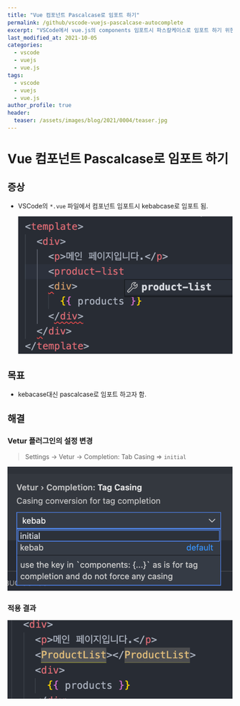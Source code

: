 ```yaml
---
title: "Vue 컴포넌트 Pascalcase로 임포트 하기"
permalink: /github/vscode-vuejs-pascalcase-autocomplete
excerpt: "VSCode에서 vue.js의 components 임포트시 파스칼케이스로 임포트 하기 위한 설정."
last_modified_at: 2021-10-05
categories:
  - vscode
  - vuejs
  - vue.js
tags:
  - vscode
  - vuejs
  - vue.js
author_profile: true
header:
  teaser: /assets/images/blog/2021/0004/teaser.jpg
---
```


# Vue 컴포넌트 Pascalcase로 임포트 하기

## 증상

- VSCode의 `*.vue` 파일에서 컴포넌트 임포트시 kebabcase로 임포트 됨.

  ![image01.png](/assets/images/blog/2021/0004/image01.png)

## 목표

- kebacase대신 pascalcase로 임포트 하고자 함.

## 해결

### Vetur 플러그인의 설정 변경

> Settings → Vetur → Completion: Tab Casing ⇒ `initial`

![image02.png](/assets/images/blog/2021/0004/image02.png)

### 적용 결과

![image03.png](/assets/images/blog/2021/0004/image03.png)
